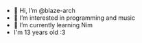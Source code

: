 - 👋 Hi, I’m @blaze-arch
- 👀 I’m interested in programming and music
- 🌱 I’m currently learning Nim
- I'm 13 years old :3
